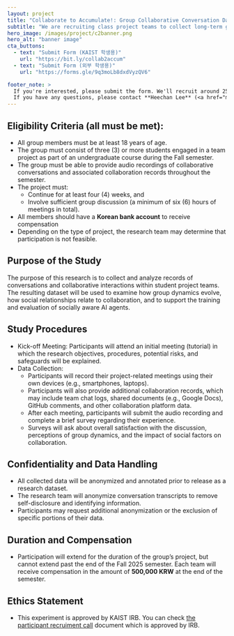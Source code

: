 ```yaml
---
layout: project
title: "Collaborate to Accumulate!: Group Collaborative Conversation Data Collection"
subtitle: "We are recruiting class project teams to collect long-term group collaborative conversation data."
hero_image: /images/project/c2banner.png
hero_alt: "banner image"
cta_buttons:
  - text: "Submit Form (KAIST 학생용)"
    url: "https://bit.ly/collab2accum"
  - text: "Submit Form (외부 학생용)"
    url: "https://forms.gle/9q3moLb8dxdVyzQV6"

footer_note: >
  If you're interested, please submit the form. We'll recruit around 25 teams, so recruitment will be First-Come First Serve.   
  If you have any questions, please contact **Heechan Lee** (<a href="mailto:heechan@kaist.ac.kr">heechan@kaist.ac.kr</a>).
---
```


<!-- 필요하면 본문에 자유 서술/FAQ를 추가 -->

## Eligibility Criteria (all must be met):

- All group members must be at least 18 years of age.
- The group must consist of three (3) or more students engaged in a team project as part of an undergraduate course during the Fall semester.
- The group must be able to provide audio recordings of collaborative conversations and associated collaboration records throughout the semester.
- The project must:
  - Continue for at least four (4) weeks, and
  - Involve sufficient group discussion (a minimum of six (6) hours of meetings in total).
- All members should have a **Korean bank account** to receive compensation
- Depending on the type of project, the research team may determine that participation is not feasible.

## Purpose of the Study

The purpose of this research is to collect and analyze records of conversations and collaborative interactions within student project teams. The resulting dataset will be used to examine how group dynamics evolve, how social relationships relate to collaboration, and to support the training and evaluation of socially aware AI agents.

## Study Procedures

- Kick-off Meeting: Participants will attend an initial meeting (tutorial) in which the research objectives, procedures, potential risks, and safeguards will be explained.
- Data Collection:
  - Participants will record their project-related meetings using their own devices (e.g., smartphones, laptops).
  - Participants will also provide additional collaboration records, which may include team chat logs, shared documents (e.g., Google Docs), GitHub comments, and other collaboration platform data.
  - After each meeting, participants will submit the audio recording and complete a brief survey regarding their experience.
  - Surveys will ask about overall satisfaction with the discussion, perceptions of group dynamics, and the impact of social factors on collaboration.

## Confidentiality and Data Handling

- All collected data will be anonymized and annotated prior to release as a research dataset.
- The research team will anonymize conversation transcripts to remove self-disclosure and identifying information.
- Participants may request additional anonymization or the exclusion of specific portions of their data.

## Duration and Compensation

- Participation will extend for the duration of the group’s project, but cannot extend past the end of the Fall 2025 semester. Each team will receive compensation in the amount of **500,000 KRW** at the end of the semester.

## Ethics Statement

- This experiment is approved by KAIST IRB. You can check [the participant recruiment call](https://docs.google.com/document/d/1mmFHLUH8sbf2hLG5pLl7P0ncIqXyRz0ZeG8MFZNlSPM/edit?usp=sharing) document which is approved by IRB.
